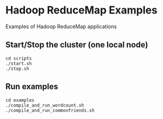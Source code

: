 # Hadoop ReduceMap Examples
Examples of Hadoop ReduceMap applications

## Start/Stop the cluster (one local node)
	cd scripts
	./start.sh
	./stop.sh

## Run examples
	cd examples
	./compile_and_run_wordcount.sh
	./compile_and_run_commonfriends.sh
